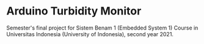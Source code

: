 # Arduino Turbidity Monitor
 Semester's final project for Sistem Benam 1 (Embedded System 1) Course in Universitas Indonesia (University of Indonesia), second year 2021.
